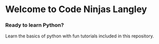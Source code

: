 # Welcome to Code Ninjas Langley
### Ready to learn Python?

Learn the basics of python with fun tutorials included in this repository.
